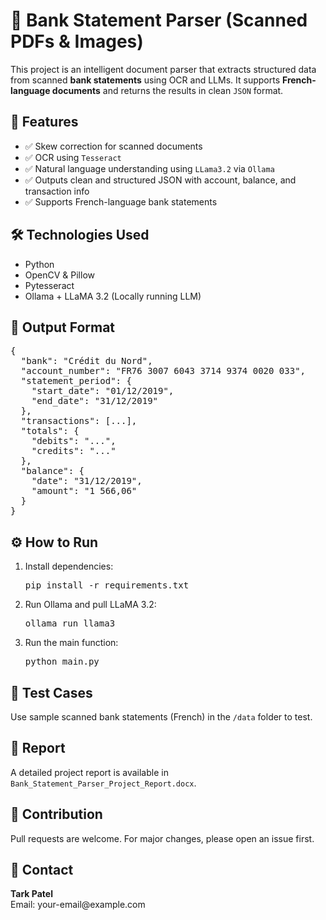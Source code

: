 <h1>📄 Bank Statement Parser (Scanned PDFs & Images)</h1>

<p>
  This project is an intelligent document parser that extracts structured data from scanned <b>bank statements</b> using OCR and LLMs.
  It supports <b>French-language documents</b> and returns the results in clean <code>JSON</code> format.
</p>

<h2>🚀 Features</h2>
<ul>
  <li>✅ Skew correction for scanned documents</li>
  <li>✅ OCR using <code>Tesseract</code></li>
  <li>✅ Natural language understanding using <code>LLama3.2</code> via <code>Ollama</code></li>
  <li>✅ Outputs clean and structured JSON with account, balance, and transaction info</li>
  <li>✅ Supports French-language bank statements</li>
</ul>

<h2>🛠 Technologies Used</h2>
<ul>
  <li>Python</li>
  <li>OpenCV & Pillow</li>
  <li>Pytesseract</li>
  <li>Ollama + LLaMA 3.2 (Locally running LLM)</li>
</ul>

<h2>📂 Output Format</h2>
<pre>
{
  "bank": "Crédit du Nord",
  "account_number": "FR76 3007 6043 3714 9374 0020 033",
  "statement_period": {
    "start_date": "01/12/2019",
    "end_date": "31/12/2019"
  },
  "transactions": [...],
  "totals": {
    "debits": "...",
    "credits": "..."
  },
  "balance": {
    "date": "31/12/2019",
    "amount": "1 566,06"
  }
}
</pre>

<h2>⚙️ How to Run</h2>
<ol>
  <li>Install dependencies:
    <pre>pip install -r requirements.txt</pre>
  </li>
  <li>Run Ollama and pull LLaMA 3.2:
    <pre>ollama run llama3</pre>
  </li>
  <li>Run the main function:
    <pre>python main.py</pre>
  </li>
</ol>

<h2>🧪 Test Cases</h2>
<p>Use sample scanned bank statements (French) in the <code>/data</code> folder to test.</p>

<h2>📄 Report</h2>
<p>A detailed project report is available in <code>Bank_Statement_Parser_Project_Report.docx</code>.</p>

<h2>🤝 Contribution</h2>
<p>Pull requests are welcome. For major changes, please open an issue first.</p>

<h2>📧 Contact</h2>
<p><b>Tark Patel</b><br>Email: your-email@example.com</p>
